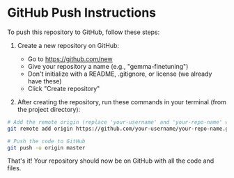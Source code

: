 # GitHub Push Instructions

To push this repository to GitHub, follow these steps:

1. Create a new repository on GitHub:
   - Go to https://github.com/new
   - Give your repository a name (e.g., "gemma-finetuning")
   - Don't initialize with a README, .gitignore, or license (we already have these)
   - Click "Create repository"

2. After creating the repository, run these commands in your terminal (from the project directory):

```bash
# Add the remote origin (replace 'your-username' and 'your-repo-name' with actual values)
git remote add origin https://github.com/your-username/your-repo-name.git

# Push the code to GitHub
git push -u origin master
```

That's it! Your repository should now be on GitHub with all the code and files.